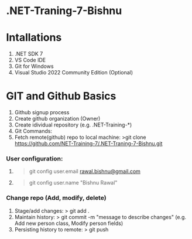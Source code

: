 # .NET-Traning-7-Bishnu

# Intallations
1. .NET SDK 7
1. VS Code IDE
1. Git for Windows
1. Visual Studio 2022 Community Edition (Optional)

# GIT and Github Basics

1. Github signup process
1. Create github organization (Owner)
1. Create idividual repository (e.g. .NET-Training-*)
1. Git Commands:
  1. Fetch remote(github) repo to local machine: >git clone https://github.com/NET-Training-7/.NET-Traning-7-Bishnu.git
  ### User configuration: 
  1. >git config user.email rawal.bishnu@gmail.com
  1. >git config user.name "Bishnu Rawal"
  ### Change repo (Add, modify, delete)
  1. Stage/add changes: > git add .
  1. Maintain history: > git commit -m "message to describe changes" (e.g. Add new person class, Modify person fields)
  1. Persisting history to remote: > git push
    
